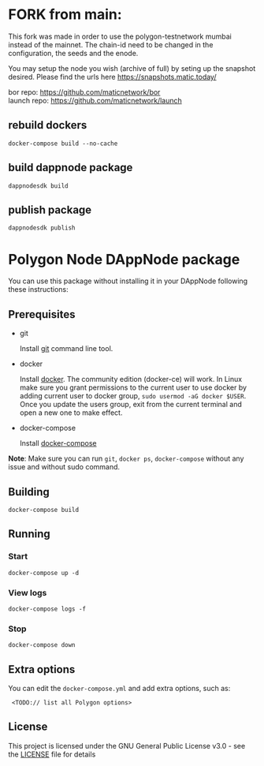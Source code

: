# FORK from main:

This fork was made in order to use the polygon-testnetwork mumbai instead of the mainnet. The chain-id need to be changed in the configuration, the seeds and the enode.

You may setup the node you wish (archive of full) by seting up the snapshot desired. Please find the urls here https://snapshots.matic.today/  

bor repo: https://github.com/maticnetwork/bor  
launch repo: https://github.com/maticnetwork/launch  

## rebuild dockers

`docker-compose build --no-cache`

## build dappnode package

`dappnodesdk build`

## publish package

`dappnodesdk publish`


# Polygon Node DAppNode package

You can use this package without installing it in your DAppNode following these instructions:

## Prerequisites

- git

  Install [git](https://git-scm.com/book/en/v2/Getting-Started-Installing-Git) command line tool.

- docker

  Install [docker](https://docs.docker.com/engine/installation). The community edition (docker-ce) will work. In Linux make sure you grant permissions to the current user to use docker by adding current user to docker group, `sudo usermod -aG docker $USER`. Once you update the users group, exit from the current terminal and open a new one to make effect.

- docker-compose

  Install [docker-compose](https://docs.docker.com/compose/install)

**Note**: Make sure you can run `git`, `docker ps`, `docker-compose` without any issue and without sudo command.

## Building

`docker-compose build`

## Running

### Start

`docker-compose up -d`

### View logs

`docker-compose logs -f`

### Stop

`docker-compose down`

## Extra options

You can edit the `docker-compose.yml` and add extra options, such as:
```
 <TODO:// list all Polygon options>
```

## License

This project is licensed under the GNU General Public License v3.0 - see the [LICENSE](LICENSE) file for details
